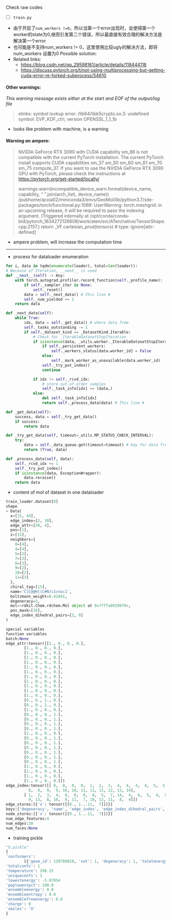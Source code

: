 Check raw codes
- [ ] `train.py`
- 由于开启了`num_workers !=0`，所以当第一个error出现时，会使得第一个worker的state为0,继而引发第二个错误，所以最直接有效合理的解决方法是解决第一个error
- 也可能是不支持num_workers != 0，这里使用比较ugly的解决方法，即将num_workers 设置为0
Possible solution:
- Related links:
  - https://blog.csdn.net/qq_29598161/article/details/118444118
  - https://discuss.pytorch.org/t/not-using-multiprocessing-but-getting-cuda-error-re-forked-subprocess/54610


#### Other warnings:
_This warning message exists either at the start and EOF of the output/log file_
> elinks: symbol lookup error: /lib64/libk5crypto.so.3: undefined symbol: EVP_KDF_ctrl, version OPENSSL_1_1_1b

- looks like problem with machine, is a warning



#### Warning on ampere:
> NVIDIA GeForce RTX 3090 with CUDA capability sm_86 is not compatible with the current PyTorch installation.
> The current PyTorch install supports CUDA capabilities sm_37 sm_50 sm_60 sm_61 sm_70 sm_75 compute_37.
> If you want to use the NVIDIA GeForce RTX 3090 GPU with PyTorch, please check the instructions at https://pytorch.org/get-started/locally/
> 
>   warnings.warn(incompatible_device_warn.format(device_name, capability, " ".join(arch_list), device_name))
> /pubhome/qcxia02/miniconda3/envs/GeoMol/lib/python3.7/site-packages/torch/functional.py:1069: UserWarning: torch.meshgrid: in an upcoming release, it will be required to pass the indexing argument. (Triggered internally at  /opt/conda/conda-bld/pytorch_1634272126608/work/aten/src/ATen/native/TensorShape.cpp:2157.)
>   return _VF.cartesian_prod(tensors)  # type: ignore[attr-defined]

- ampere problem, will increase the computation time

***
- process for dataloader enumeration
```python
for i, data in tqdm(enumerate(loader), total=len(loader)):
# Because of Iteration, __next__ is used
def __next__(self) -> Any:
    with torch.autograd.profiler.record_function(self._profile_name):
        if self._sampler_iter is None:
            self._reset()
        data = self._next_data() # This line #
        self._num_yielded += 1
    return data

def _next_data(self):
    while True:
        idx, data = self._get_data() # where data from
        self._tasks_outstanding -= 1
        if self._dataset_kind == _DatasetKind.Iterable:
            # Check for _IterableDatasetStopIteration
            if isinstance(data, _utils.worker._IterableDatasetStopIteration):
                if self._persistent_workers:
                    self._workers_status[data.worker_id] = False
                else:
                    self._mark_worker_as_unavailable(data.worker_id)
                self._try_put_index()
                continue

            if idx != self._rcvd_idx:
                # store out-of-order samples
                self._task_info[idx] += (data,)
            else:
                del self._task_info[idx]
                return self._process_data(data) # This line #

def _get_data(self):
    success, data = self._try_get_data()
    if success:
        return data

def _try_get_data(self, timeout=_utils.MP_STATUS_CHECK_INTERVAL):
    try:
        data = self._data_queue.get(timeout=timeout) # key for data from
        return (True, data)

def _process_data(self, data):
    self._rcvd_idx += 1
    self._try_put_index()
    if isinstance(data, ExceptionWrapper):
        data.reraise()
    return data
``` 

- content of mol of dataset in one dataloader
```python
train_loader.dataset[0]
shape
> Data(
  x=[15, 44],
  edge_index=[2, 30],
  edge_attr=[30, 4],
  pos=[1],
  z=[15],
  neighbors={
    0=[4],
    4=[4],
    5=[2],
    7=[3],
    8=[3],
    9=[2],
    10=[2],
    11=[3]
  },
  chiral_tag=[15],
  name='C[C@@H](C#N)c1cnoc1',
  boltzmann_weight=0.41841,
  degeneracy=3,
  mol=<rdkit.Chem.rdchem.Mol object at 0x7fffa0929070>,
  pos_mask=[10],
  edge_index_dihedral_pairs=[2, 8]
)

special variables
function variables
batch:None
edge_attr:tensor([[1., 0., 0., 0.],
        [1., 0., 0., 0.],
        [1., 0., 0., 0.],
        [1., 0., 0., 0.],
        [1., 0., 0., 0.],
        [1., 0., 0., 0.],
        [1., 0., 0., 0.],
        [1., 0., 0., 0.],
        [1., 0., 0., 0.],
        [1., 0., 0., 0.],
        [1., 0., 0., 0.],
        [1., 0., 0., 0.],
        [0., 0., 1., 0.],
        [0., 0., 1., 0.],
        [1., 0., 0., 0.],
        [0., 0., 0., 1.],
        [0., 0., 0., 1.],
        [0., 0., 0., 1.],
        [0., 0., 0., 1.],
        [1., 0., 0., 0.],
        [0., 0., 0., 1.],
        [0., 0., 0., 1.],
        [0., 0., 0., 1.],
        [0., 0., 0., 1.],
        [0., 0., 0., 1.],
        [0., 0., 0., 1.],
        [1., 0., 0., 0.],
        [1., 0., 0., 0.],
        [1., 0., 0., 0.],
        [1., 0., 0., 0.]])
edge_index:tensor([[ 0,  0,  0,  0,  1,  2,  3,  4,  4,  4,  4,  5,  5,  6,  7,  7,  7,  8,
          8,  8,  9,  9, 10, 10, 11, 11, 11, 12, 13, 14],
        [ 1,  2,  3,  4,  0,  0,  0,  0,  5,  7, 14,  4,  6,  5,  4,  8, 11,  7,
          9, 13,  8, 10,  9, 11,  7, 10, 12, 11,  8,  4]])
edge_stores:[{'x': tensor([[0., 1...11,  7]])}]
keys:['degeneracy', 'name', 'edge_index', 'edge_index_dihedral_pairs', 'mol', 'neighbors', 'edge_attr', 'pos_mask', 'pos', 'chiral_tag', 'boltzmann_weight', 'z', 'x']
node_stores:[{'x': tensor([[0., 1...11,  7]])}]
num_edge_features:4
num_edges:30
num_faces:None
```

- training pickle
```python
"O.pickle"
{
'conformers': 
        [{'geom_id': 120780828, 'set': 1, 'degeneracy': 1, 'totalenergy': -5.07054445, 'relativeenergy': 0.0, 'boltzmannweight': 1.0, 'conformerweights': [1.0], 'rd_mol': <rdkit.Chem.rdchem.Mol object at 0x7f9749d035b0>}]
'totalconfs': 1
'temperature': 298.15
'uniqueconfs': 1
'lowestenergy': -5.07054
'poplowestpct': 100.0
'ensembleenergy': 0.0
'ensembleentropy': 0.0
'ensemblefreeenergy': 0.0
'charge': 0
'smiles': 'O'
}
```